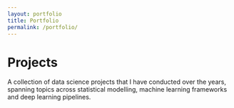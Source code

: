 ```yaml
---
layout: portfolio
title: Portfolio
permalink: /portfolio/
---
```


# Projects

A collection of data science projects that I have conducted over the years, spanning topics across statistical modelling, machine learning frameworks and deep learning pipelines.
